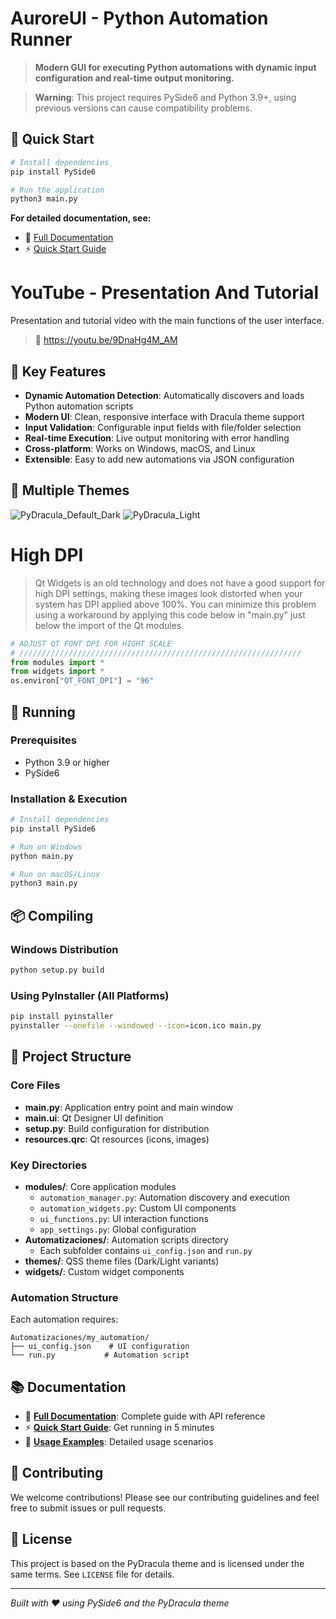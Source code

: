 # AuroreUI - Python Automation Runner

> **Modern GUI for executing Python automations with dynamic input configuration and real-time output monitoring.**

> **Warning**: This project requires PySide6 and Python 3.9+, using previous versions can cause compatibility problems.

## 🚀 Quick Start

```bash
# Install dependencies
pip install PySide6

# Run the application
python3 main.py
```

**For detailed documentation, see:**
- 📖 [Full Documentation](DOCUMENTATION.md)
- ⚡ [Quick Start Guide](QUICK_START.md)

# YouTube - Presentation And Tutorial
Presentation and tutorial video with the main functions of the user interface.
> 🔗 https://youtu.be/9DnaHg4M_AM

## 🎯 Key Features

- **Dynamic Automation Detection**: Automatically discovers and loads Python automation scripts
- **Modern UI**: Clean, responsive interface with Dracula theme support
- **Input Validation**: Configurable input fields with file/folder selection
- **Real-time Execution**: Live output monitoring with error handling
- **Cross-platform**: Works on Windows, macOS, and Linux
- **Extensible**: Easy to add new automations via JSON configuration

## 🎨 Multiple Themes
![PyDracula_Default_Dark](https://user-images.githubusercontent.com/60605512/112993874-0b647700-9140-11eb-8670-61322d70dbe3.png)
![PyDracula_Light](https://user-images.githubusercontent.com/60605512/112993918-18816600-9140-11eb-837c-e7a7c3d2b05e.png)

# High DPI
> Qt Widgets is an old technology and does not have a good support for high DPI settings, making these images look distorted when your system has DPI applied above 100%.
You can minimize this problem using a workaround by applying this code below in "main.py" just below the import of the Qt modules.
```python
# ADJUST QT FONT DPI FOR HIGHT SCALE
# ///////////////////////////////////////////////////////////////
from modules import *
from widgets import *
os.environ["QT_FONT_DPI"] = "96"
```

## 🚀 Running

### Prerequisites
- Python 3.9 or higher
- PySide6

### Installation & Execution
```bash
# Install dependencies
pip install PySide6

# Run on Windows
python main.py

# Run on macOS/Linux
python3 main.py
```

## 📦 Compiling

### Windows Distribution
```bash
python setup.py build
```

### Using PyInstaller (All Platforms)
```bash
pip install pyinstaller
pyinstaller --onefile --windowed --icon=icon.ico main.py
```

## 📁 Project Structure

### Core Files
- **main.py**: Application entry point and main window
- **main.ui**: Qt Designer UI definition
- **setup.py**: Build configuration for distribution
- **resources.qrc**: Qt resources (icons, images)

### Key Directories
- **modules/**: Core application modules
  - `automation_manager.py`: Automation discovery and execution
  - `automation_widgets.py`: Custom UI components
  - `ui_functions.py`: UI interaction functions
  - `app_settings.py`: Global configuration
- **Automatizaciones/**: Automation scripts directory
  - Each subfolder contains `ui_config.json` and `run.py`
- **themes/**: QSS theme files (Dark/Light variants)
- **widgets/**: Custom widget components

### Automation Structure
Each automation requires:
```
Automatizaciones/my_automation/
├── ui_config.json    # UI configuration
└── run.py           # Automation script
```

## 📚 Documentation

- 📖 **[Full Documentation](DOCUMENTATION.md)**: Complete guide with API reference
- ⚡ **[Quick Start Guide](QUICK_START.md)**: Get running in 5 minutes
- 🎯 **[Usage Examples](AUTOMATIZACION_UI_ADAPTACION.md)**: Detailed usage scenarios

## 🤝 Contributing

We welcome contributions! Please see our contributing guidelines and feel free to submit issues or pull requests.

## 📄 License

This project is based on the PyDracula theme and is licensed under the same terms. See `LICENSE` file for details.

---

*Built with ❤️ using PySide6 and the PyDracula theme*